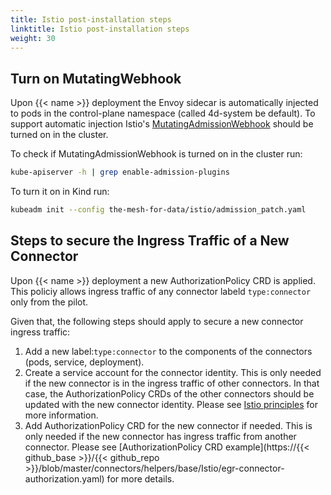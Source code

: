 ```yaml
---
title: Istio post-installation steps
linktitle: Istio post-installation steps
weight: 30
---
```


## Turn on MutatingWebhook

Upon {{< name >}} deployment the Envoy sidecar is automatically injected to pods in the control-plane namespace (called 4d-system be default). To support automatic injection Istio's [MutatingAdmissionWebhook](https://istio.io/latest/docs/setup/additional-setup/sidecar-injection/#automatic-sidecar-injection) should be turned on in the cluster.

To check if MutatingAdmissionWebhook is turned on in the cluster run:

```bash
kube-apiserver -h | grep enable-admission-plugins
```

To turn it on in Kind run:

```bash
kubeadm init --config the-mesh-for-data/istio/admission_patch.yaml
```

## Steps to secure the Ingress Traffic of a New Connector

Upon {{< name >}} deployment a new AuthorizationPolicy CRD is applied. This policiy
allows ingress traffic of any connector labeld ```type:connector``` only from the pilot.

Given that, the following steps should apply to secure a new connector ingress traffic:

1. Add a new label:```type:connector``` to the components of the connectors (pods, service, deployment).
1. Create a service account for the connector identity. This is only needed if the new connector is in the ingress traffic of other connectors. In that case, the AuthorizationPolicy CRDs of the other connectors should be updated with the new connector identity. Please see [Istio principles](https://Istio.io/latest/docs/concepts/security/#principals) for more information.
1. Add AuthorizationPolicy CRD for the new connector if needed. This is only needed if the new connector has ingress traffic from another connector. Please see [AuthorizationPolicy CRD example](https://{{< github_base >}}/{{< github_repo >}}/blob/master/connectors/helpers/base/Istio/egr-connector-authorization.yaml) for more details.
